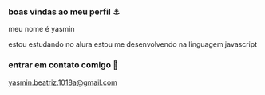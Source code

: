 ### boas vindas ao meu perfil ⚓

meu nome é yasmin

estou estudando no alura
estou me desenvolvendo na linguagem javascript

### entrar em contato comigo 🤙

yasmin.beatriz.1018a@gmail.com



